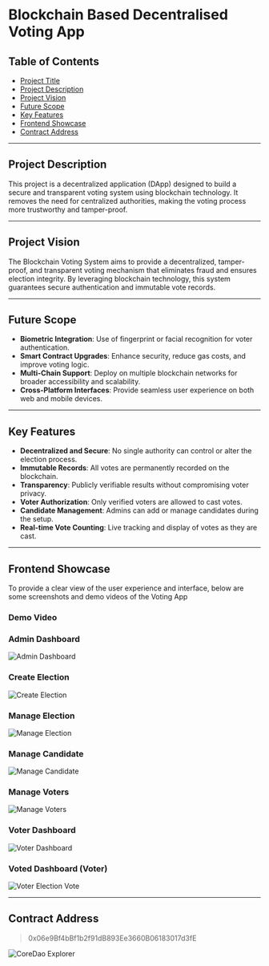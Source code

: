# Blockchain Based Decentralised Voting App

## Table of Contents
- [Project Title](#project-title)
- [Project Description](#project-description)
- [Project Vision](#project-vision)
- [Future Scope](#future-scope)
- [Key Features](#key-features)
- [Frontend Showcase](#frontend-showcase)
- [Contract Address](#contract-address)

---

## Project Description

This project is a decentralized application (DApp) designed to build a secure and transparent voting system using blockchain technology. It removes the need for centralized authorities, making the voting process more trustworthy and tamper-proof.

---

## Project Vision

The Blockchain Voting System aims to provide a decentralized, tamper-proof, and transparent voting mechanism that eliminates fraud and ensures election integrity. By leveraging blockchain technology, this system guarantees secure authentication and immutable vote records.

---

## Future Scope

- **Biometric Integration**: Use of fingerprint or facial recognition for voter authentication.
- **Smart Contract Upgrades**: Enhance security, reduce gas costs, and improve voting logic.
- **Multi-Chain Support**: Deploy on multiple blockchain networks for broader accessibility and scalability.
- **Cross-Platform Interfaces**: Provide seamless user experience on both web and mobile devices.

---

## Key Features

- **Decentralized and Secure**: No single authority can control or alter the election process.
- **Immutable Records**: All votes are permanently recorded on the blockchain.
- **Transparency**: Publicly verifiable results without compromising voter privacy.
- **Voter Authorization**: Only verified voters are allowed to cast votes.
- **Candidate Management**: Admins can add or manage candidates during the setup.
- **Real-time Vote Counting**: Live tracking and display of votes as they are cast.

---

## Frontend Showcase

To provide a clear view of the user experience and interface, below are some screenshots and demo videos of the Voting App

### Demo Video

### Admin Dashboard
![Admin Dashboard](/frontend/src/media/AdminDashboard.png)

### Create Election
![Create Election](/frontend/src/media/CreateNewElection.png)

### Manage Election
![Manage Election](/frontend/src/media/ManageElection.png)

### Manage Candidate
![Manage Candidate](/frontend/src/media/ManageCandidate.png)

### Manage Voters
![Manage Voters](/frontend/src/media/ManageVoters.png)

### Voter Dashboard
![Voter Dashboard](/frontend/src/media/VoterDashboard.png)

### Voted Dashboard (Voter)
![Voter Election Vote](/frontend/src/media/VoterElectedVote.png)

---

## Contract Address

> 0x06e9Bf4bBf1b2f91dB893Ee3660B06183017d3fE

![CoreDao Explorer](/frontend/src/media/ContractTransaction.png)
